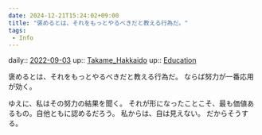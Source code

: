 ```yaml
---
date: 2024-12-21T15:24:02+09:00
title: "褒めるとは、それをもっとやるべきだと教える行為だ。"
tags:
 - Info
---
```


daily:: [2022-09-03](Daily_Note/2022-09-03.md)
up:: [Takame_Hakkaido](Bar/Novel/Nacaria/Takame_Hakkaido.md)
up:: [Education](Bar/Novel/Topics/Education.md)

褒めるとは、それをもっとやるべきだと教える行為だ。
ならば努力が一番応用が効く。

ゆえに、私はその努力の結果を聞く。
それが形になったことこそ、最も価値あるもの。自他ともに認めるだろう。
私からは、自は見えない。
だからそうする。